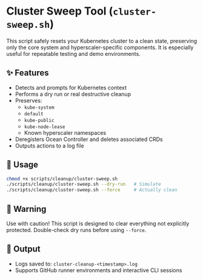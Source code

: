 # Cluster Sweep Tool (`cluster-sweep.sh`)

This script safely resets your Kubernetes cluster to a clean state, preserving only the core system and hyperscaler-specific components. It is especially useful for repeatable testing and demo environments.

## ✨ Features

- Detects and prompts for Kubernetes context
- Performs a dry run or real destructive cleanup
- Preserves:
  - `kube-system`
  - `default`
  - `kube-public`
  - `kube-node-lease`
  - Known hyperscaler namespaces
- Deregisters Ocean Controller and deletes associated CRDs
- Outputs actions to a log file

## 🧪 Usage

```bash
chmod +x scripts/cleanup/cluster-sweep.sh
./scripts/cleanup/cluster-sweep.sh --dry-run   # Simulate
./scripts/cleanup/cluster-sweep.sh --force     # Actually clean
```

## 🚨 Warning

Use with caution! This script is designed to clear everything not explicitly protected. Double-check dry runs before using `--force`.

## 📁 Output

- Logs saved to: `cluster-cleanup-<timestamp>.log`
- Supports GitHub runner environments and interactive CLI sessions

